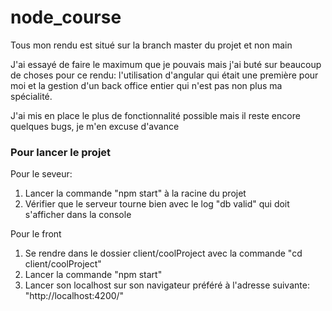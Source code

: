 # node_course

Tous mon rendu est situé sur la branch master du projet et non main

J'ai essayé de faire le maximum que je pouvais mais j'ai buté sur beaucoup de choses pour ce rendu: l'utilisation d'angular qui était une première pour moi et la gestion d'un back office entier qui n'est pas non plus ma spécialité.

J'ai mis en place le plus de fonctionnalité possible mais il reste encore quelques bugs, je m'en excuse d'avance


### Pour lancer le projet

Pour le seveur:
1. Lancer la commande "npm start" à la racine du projet
2. Vérifier que le serveur tourne bien avec le log "db valid" qui doit s'afficher dans la console


Pour le front
1. Se rendre dans le dossier client/coolProject avec la commande "cd client/coolProject"
2. Lancer la commande "npm start"
3. Lancer son localhost sur son navigateur préféré à l'adresse suivante: "http://localhost:4200/"
